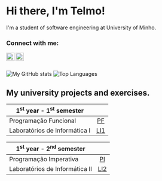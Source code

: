# Hi there, I'm Telmo! 

<!--
[![Instagram badge](https://img.shields.io/badge/-@telmo.maciel-red?style=for-the-badge&logo=Instagram&logoColor=white)](https://www.instagram.com/telmo.maciel/)
[![Email badge](https://img.shields.io/badge/-telmomaciel9-c71610?style=for-the-badge&logo=Gmail&logoColor=white)](mailto:telmomaciel9@gmail.com)
-->

I'm a student of software engineering at University of Minho. 

### Connect with me:

[<img align="left" alt="Instagram" width="22px" src="https://cdn.jsdelivr.net/npm/simple-icons@v3/icons/instagram.svg" />][instagram]
[<img align="left" alt="Twitter" width="22px" src="https://cdn.jsdelivr.net/npm/simple-icons@v3/icons/twitter.svg" />][twitter]

<br />
<br />


![My GitHub stats](https://github-readme-stats.vercel.app/api?username=telmomaciel9&count_private=true&show_icons=true&theme=nord&hide=contribs&hide_border=true)
![Top Languages](https://github-readme-stats.vercel.app/api/top-langs/?username=telmomaciel9&layout=compact&theme=nord&hide_border=true)

## My university projects and exercises.

| 1<sup>st</sup> year - 1<sup>st</sup> semester |  |
| --- | :---: |
| Programação Funcional | [PF](https://github.com/telmomaciel9/PF) | 
| Laboratórios de Informática I | [LI1](https://github.com/telmomaciel9/LI1) |


| 1<sup>st</sup> year - 2<sup>nd</sup> semester |  |
| --- | :---: |
| Programação Imperativa | [PI](https://github.com/telmomaciel9/PI)  |
| Laboratórios de Informática II | [LI2](https://github.com/telmomaciel9/LI2) |

<!--
## My other projects

- [**Title**](repository) - Description.

## My programming skills

- Python
- Haskell
- C
- Java

-->

[twitter]: https://twitter.com/telmo_maciel
[instagram]: https://instagram.com/telmo.maciel
